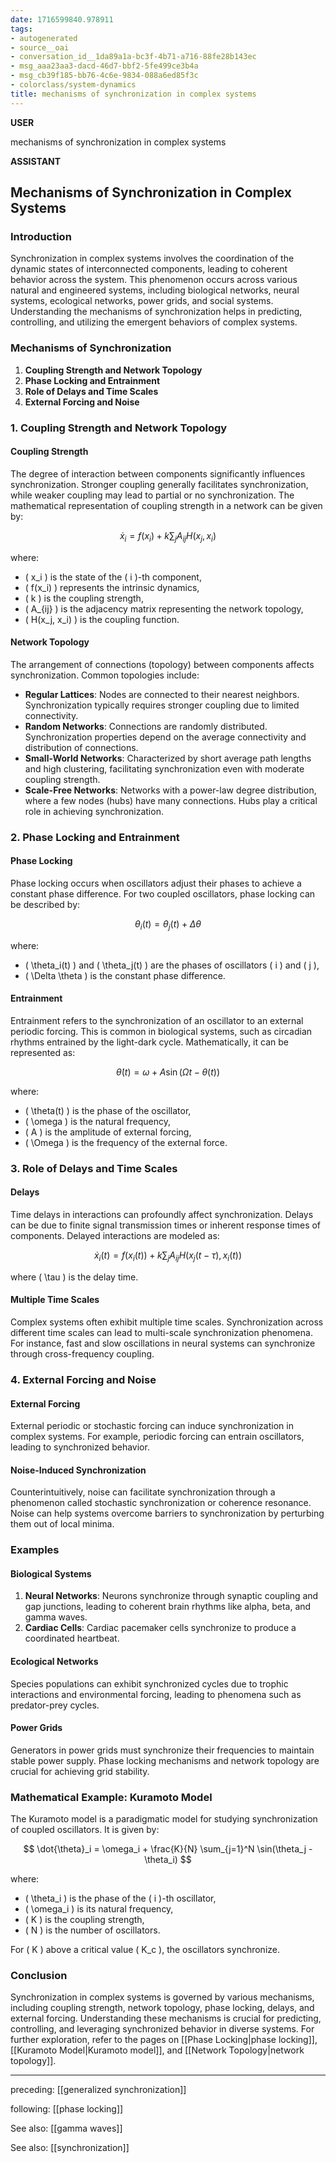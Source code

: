 ```yaml
---
date: 1716599840.978911
tags:
- autogenerated
- source__oai
- conversation_id__1da89a1a-bc3f-4b71-a716-88fe28b143ec
- msg_aaa23aa3-dacd-46d7-bbf2-5fe499ce3b4a
- msg_cb39f185-bb76-4c6e-9834-088a6ed85f3c
- colorclass/system-dynamics
title: mechanisms of synchronization in complex systems
---
```


**USER**

mechanisms of synchronization in complex systems


**ASSISTANT**

## Mechanisms of Synchronization in Complex Systems

### Introduction

Synchronization in complex systems involves the coordination of the dynamic states of interconnected components, leading to coherent behavior across the system. This phenomenon occurs across various natural and engineered systems, including biological networks, neural systems, ecological networks, power grids, and social systems. Understanding the mechanisms of synchronization helps in predicting, controlling, and utilizing the emergent behaviors of complex systems.

### Mechanisms of Synchronization

1. **Coupling Strength and Network Topology**
2. **Phase Locking and Entrainment**
3. **Role of Delays and Time Scales**
4. **External Forcing and Noise**

### 1. Coupling Strength and Network Topology

#### Coupling Strength

The degree of interaction between components significantly influences synchronization. Stronger coupling generally facilitates synchronization, while weaker coupling may lead to partial or no synchronization. The mathematical representation of coupling strength in a network can be given by:

$$
\dot{x}_i = f(x_i) + k \sum_{j} A_{ij} H(x_j, x_i)
$$

where:
- \( x_i \) is the state of the \( i \)-th component,
- \( f(x_i) \) represents the intrinsic dynamics,
- \( k \) is the coupling strength,
- \( A_{ij} \) is the adjacency matrix representing the network topology,
- \( H(x_j, x_i) \) is the coupling function.

#### Network Topology

The arrangement of connections (topology) between components affects synchronization. Common topologies include:

- **Regular Lattices**: Nodes are connected to their nearest neighbors. Synchronization typically requires stronger coupling due to limited connectivity.
- **Random Networks**: Connections are randomly distributed. Synchronization properties depend on the average connectivity and distribution of connections.
- **Small-World Networks**: Characterized by short average path lengths and high clustering, facilitating synchronization even with moderate coupling strength.
- **Scale-Free Networks**: Networks with a power-law degree distribution, where a few nodes (hubs) have many connections. Hubs play a critical role in achieving synchronization.

### 2. Phase Locking and Entrainment

#### Phase Locking

Phase locking occurs when oscillators adjust their phases to achieve a constant phase difference. For two coupled oscillators, phase locking can be described by:

$$
\theta_i(t) = \theta_j(t) + \Delta \theta
$$

where:
- \( \theta_i(t) \) and \( \theta_j(t) \) are the phases of oscillators \( i \) and \( j \),
- \( \Delta \theta \) is the constant phase difference.

#### Entrainment

Entrainment refers to the synchronization of an oscillator to an external periodic forcing. This is common in biological systems, such as circadian rhythms entrained by the light-dark cycle. Mathematically, it can be represented as:

$$
\dot{\theta}(t) = \omega + A \sin(\Omega t - \theta(t))
$$

where:
- \( \theta(t) \) is the phase of the oscillator,
- \( \omega \) is the natural frequency,
- \( A \) is the amplitude of external forcing,
- \( \Omega \) is the frequency of the external force.

### 3. Role of Delays and Time Scales

#### Delays

Time delays in interactions can profoundly affect synchronization. Delays can be due to finite signal transmission times or inherent response times of components. Delayed interactions are modeled as:

$$
\dot{x}_i(t) = f(x_i(t)) + k \sum_{j} A_{ij} H(x_j(t - \tau), x_i(t))
$$

where \( \tau \) is the delay time.

#### Multiple Time Scales

Complex systems often exhibit multiple time scales. Synchronization across different time scales can lead to multi-scale synchronization phenomena. For instance, fast and slow oscillations in neural systems can synchronize through cross-frequency coupling.

### 4. External Forcing and Noise

#### External Forcing

External periodic or stochastic forcing can induce synchronization in complex systems. For example, periodic forcing can entrain oscillators, leading to synchronized behavior.

#### Noise-Induced Synchronization

Counterintuitively, noise can facilitate synchronization through a phenomenon called stochastic synchronization or coherence resonance. Noise can help systems overcome barriers to synchronization by perturbing them out of local minima.

### Examples

#### Biological Systems

1. **Neural Networks**: Neurons synchronize through synaptic coupling and gap junctions, leading to coherent brain rhythms like alpha, beta, and gamma waves.
2. **Cardiac Cells**: Cardiac pacemaker cells synchronize to produce a coordinated heartbeat.

#### Ecological Networks

Species populations can exhibit synchronized cycles due to trophic interactions and environmental forcing, leading to phenomena such as predator-prey cycles.

#### Power Grids

Generators in power grids must synchronize their frequencies to maintain stable power supply. Phase locking mechanisms and network topology are crucial for achieving grid stability.

### Mathematical Example: Kuramoto Model

The Kuramoto model is a paradigmatic model for studying synchronization of coupled oscillators. It is given by:

$$
\dot{\theta}_i = \omega_i + \frac{K}{N} \sum_{j=1}^N \sin(\theta_j - \theta_i)
$$

where:
- \( \theta_i \) is the phase of the \( i \)-th oscillator,
- \( \omega_i \) is its natural frequency,
- \( K \) is the coupling strength,
- \( N \) is the number of oscillators.

For \( K \) above a critical value \( K_c \), the oscillators synchronize.

### Conclusion

Synchronization in complex systems is governed by various mechanisms, including coupling strength, network topology, phase locking, delays, and external forcing. Understanding these mechanisms is crucial for predicting, controlling, and leveraging synchronized behavior in diverse systems. For further exploration, refer to the pages on [[Phase Locking|phase locking]], [[Kuramoto Model|Kuramoto model]], and [[Network Topology|network topology]].


---

preceding: [[generalized synchronization]]  


following: [[phase locking]]

See also: [[gamma waves]]


See also: [[synchronization]]